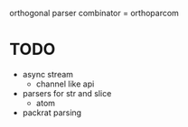 orthogonal parser combinator = orthoparcom


# TODO
- async stream
  - channel like api
- parsers for str and slice
  - atom
- packrat parsing